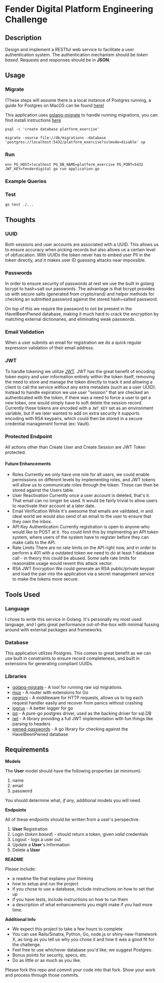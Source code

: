 # Fender Digital Platform Engineering Challenge

## Description

Design and implement a RESTful web service to facilitate a user authentication system. The authentication mechanism should be *token based*. Requests and responses should be in **JSON**.

## Usage

### Migrate

(These steps will assume there is a local instance of Postgres running, a guide for Postgres on MacOS can be found [here](https://www.codementor.io/engineerapart/getting-started-with-postgresql-on-mac-osx-are8jcopb#3-configuring-postgres))

This application uses [golang-migrate](https://github.com/golang-migrate/migrate) to handle running migrations, you can find install instructions [here](https://github.com/golang-migrate/migrate/tree/master/cli)

```psql -c 'create database platform_exercise'```

```migrate -source file://db/migrations -database 'postgres://localhost:5432/platform_exercise?sslmode=disable' up```

### Run

```env PG_HOST=localhost PG_DB_NAME=platform_exercise PG_PORT=5432 JWT_KEY=fenderdigital go run application.go```

### Example Queries

### Test

```go test ./...```

## Thoughts

### UUID

Both sessions and user accounts are associated with a UUID. This allows us to ensure accuracy when picking records but also allows us a certain level of obfuscation. With UUIDs the token never has to embed user PII in the token directly, and it makes user ID guessing attacks near impossible.

### Passwords

In order to ensure security of passwords at rest we use the built in golang bcrypt to hash+salt our passwords. The advantage is that bcrypt provides us with secure salts (generated from crypto/rand) and helper methods for checking an submitted password against the stored hash+salted password.

On top of this we require the password to not be present in the HaveIBeenPwned database, making it much hard to crack the encryption by matching external dictionaries, and eliminating weak passwords.

### Email Validation

When a user submits an email for registration we do a quick regular expression validation of their email address.

### JWT

To handle tokening we utilize [JWT](). JWT has the great benefit of encoding token expiry and user information entirely within the token itself, removing the need to store and manage the token directly to track it and allowing a client to call the service without any extra metadata (such as a user UUID). Instead to handle expiration we use user "session" that are checked an authenticated with the token, if there was a need to force a user to get a new token, one would simply have to soft delete the session record. Currently these tokens are encoded with a `JWT_KEY` set as an environment variable, but if we later wanted to add on extra security it supports encoding with RSA keypairs, which could then be stored in a secure credential management format (ex: Vault).

### Protected Endpoint

All actions other than Create User and Create Session are JWT Token protected.

#### Future Enhancements

* Roles
  Currently we only have one role for all users, we could enable permissions on different levels by implementing roles, and JWT tokens will allow us to communicate roles through the token. These can then be stored against the Users table.
* User Reactivation
  Currently once a user account is deleted, that's it. That email can no longer be used. It would be fairly trivial to allow users to reactivate their account at a later date.
* Email Verification
  While it's awesome that emails are validated, in and ideal world we would also send of an email to the user to ensure that they own the inbox.
* API Key Authentication
  Currently registration is open to anyone who would like to POST at it. You could limit this by implmenting an API token system, where users of the system have to register before they can make calls to the API.
* Rate Limits
  There are no rate limits on the API right now, and in order to perform a 401 with a outdated token we need to do at least 1 database call - in theory this could be abused. Some safe rate limits for reasonable usage would revent this attack vector.
* RSA JWT Encryption
  We could generate an RSA public/private keypair and load the pair into the application via a secret management service to make the tokens more secure.

## Tools Used

### Language

I chose to write this service in Golang. It's personally my most used language, and I gets great performance out-of-the-box with minimal fussing around with external packages and frameworks.

### Database

This application utilizes Postgres. This comes to great benefit as we can use built in constraints to ensure record completeness, and built in extensions for generating compliant UUIDs.

### Libraries

* [golang-migrate](https://github.com/golang-migrate/migrate) - A tool for running raw sql migrations.
* [mux](https://github.com/gorilla/mux) - A router with extensions for Go
* [negroni](https://github.com/urfave/negroni) - A middleware for HTTP requests, allows us to log each request handler easily and recover from panics without crashing
* [logrus](https://github.com/sirupsen/logrus) - A better logger for go
* [pq](https://github.com/lib/pq) - A pure-go postgres driver, used as the backing driver for sql.DB
* [jwt](https://github.com/pascaldekloe/jwt/) - A library providing a full JWT implementation with fun things like parsing to headers
* [pwned-passwords](https://github.com/mattevans/pwned-passwords) - A go library for checking against the HaveIBeenPwned database

## Requirements

**Models**

The **User** model should have the following properties (at minimum):

1. name
2. email
3. password

You should determine what, *if any*, additional models you will need.

**Endpoints**

All of these endpoints should be written from a user's perspective.

1. **User** Registration
2. Login (*token based*) - should return a token, given *valid* credentials
3. Logout - logs a user out
4. Update a **User**'s Information
5. Delete a **User**

**README**

Please include:
- a readme file that explains your thinking
- how to setup and run the project
- if you chose to use a database, include instructions on how to set that up
- if you have tests, include instructions on how to run them
- a description of what enhancements you might make if you had more time.

**Additional Info**

- We expect this project to take a few hours to complete
- You can use Rails/Sinatra, Python, Go, node.js or shiny-new-framework X, as long as you tell us why you chose it and how it was a good fit for the challenge.
- Feel free to use whichever database you'd like; we suggest Postgres.
- Bonus points for security, specs, etc.
- Do as little or as much as you like.

Please fork this repo and commit your code into that fork.  Show your work and process through those commits.
